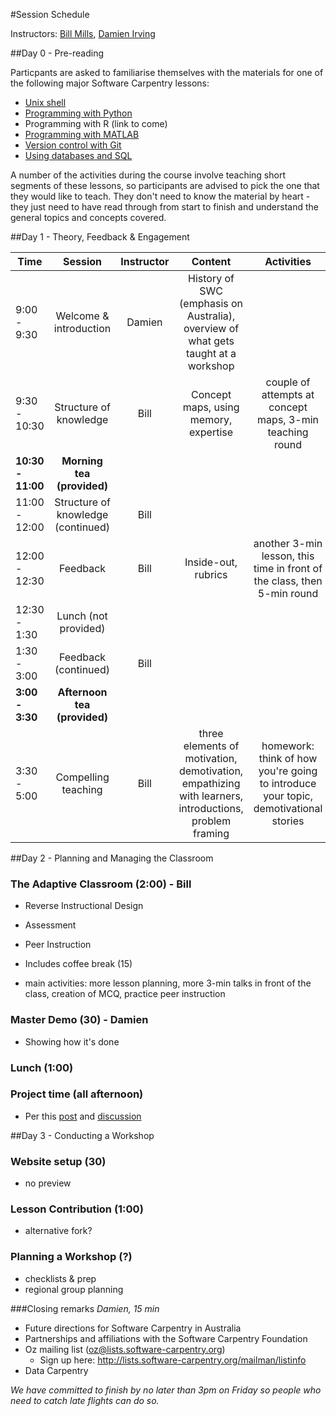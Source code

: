 #Session Schedule

Instructors: [Bill Mills](https://twitter.com/billdoesphysics), [Damien Irving](https://twitter.com/drclimate)  

##Day 0 - Pre-reading

Particpants are asked to familiarise themselves with the materials for one of the following major Software Carpentry lessons: 
* [Unix shell]()
* [Programming with Python](http://software-carpentry.org/v5/novice/python/index.html)
* Programming with R (link to come)
* [Programming with MATLAB](http://swcarpentry.github.io/matlab-novice-inflammation/)
* [Version control with Git](http://software-carpentry.org/v5/novice/git/index.html)
* [Using databases and SQL](http://software-carpentry.org/v5/novice/sql/index.html)

A number of the activities during the course involve teaching short segments of these lessons, so participants are advised to pick the one that they would like to teach. They don't need to know the material by heart - they just need to have read through from start to finish and understand the general topics and concepts covered.


##Day 1 - Theory, Feedback & Engagement

| Time | Session | Instructor | Content | Activities |
| ---  |:-------:|:----------:|:-------:|:----------:|
| 9:00 - 9:30 | Welcome & introduction | Damien | History of SWC (emphasis on Australia), overview of what gets taught at a workshop |  |  
| 9:30 - 10:30 | Structure of knowledge | Bill | Concept maps, using memory, expertise | couple of attempts at concept maps, 3-min teaching round |  
| **10:30 - 11:00** | **Morning tea (provided)** | | | |  
| 11:00 - 12:00 | Structure of knowledge (continued) | Bill |  |  |  
| 12:00 - 12:30 | Feedback | Bill | Inside-out, rubrics | another 3-min lesson, this time in front of the class, then 5-min round |  
| 12:30 - 1:30 | Lunch (not provided) | | | |  
| 1:30 - 3:00 | Feedback (continued) | Bill | | |   
| **3:00 - 3:30** | **Afternoon tea (provided)** | | | |  
| 3:30 - 5:00 | Compelling teaching | Bill | three elements of motivation, demotivation, empathizing with learners, introductions, problem framing | homework: think of how you're going to introduce your topic, demotivational stories |


##Day 2 - Planning and Managing the Classroom

### The Adaptive Classroom (2:00) - Bill
 - Reverse Instructional Design
 - Assessment
 - Peer Instruction
 - Includes coffee break (15)

 - main activities: more lesson planning, more 3-min talks in front of the class, creation of MCQ, practice peer instruction

### Master Demo (30) - Damien
 - Showing how it's done

### Lunch (1:00)

### Project time (all afternoon)
 - Per this [post](http://mozillascience.org/train-the-trainers-next-iterations/) and [discussion](http://forum.mozillascience.org/t/train-the-trainers-next-iterations/166)

##Day 3 - Conducting a Workshop

### Website setup (30)
 - no preview

### Lesson Contribution (1:00)
 - alternative fork?

### Planning a Workshop (?)
 - checklists & prep
 - regional group planning

###Closing remarks 
*Damien, 15 min*
 - Future directions for Software Carpentry in Australia
  - Partnerships and affiliations with the Software Carpentry Foundation
  - Oz mailing list (oz@lists.software-carpentry.org)
    - Sign up here: http://lists.software-carpentry.org/mailman/listinfo
  - Data Carpentry 

*We have committed to finish by no later than 3pm on Friday so people who need to catch late flights
can do so.*
